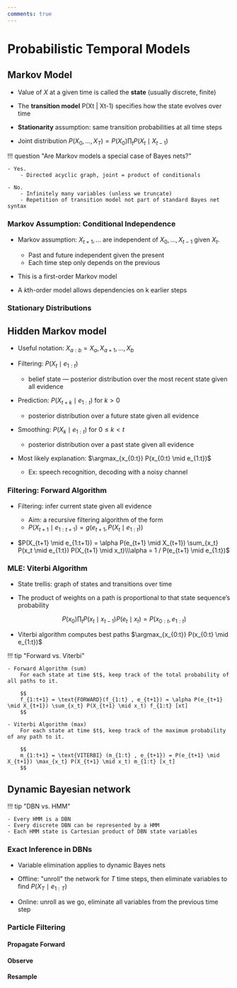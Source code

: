 ```yaml
---
comments: true
---
```


# Probabilistic Temporal Models

## Markov Model

- Value of $X$ at a given time is called the **state** (usually discrete, finite)

- The **transition model** P(Xt | Xt-1) specifies how the state evolves over time

- **Stationarity** assumption: same transition probabilities at all time steps

- Joint distribution $P(X_0,\dots, X_T) = P(X_0) \prod_t P(X_t \mid X_{t-1})$

!!! question "Are Markov models a special case of Bayes nets?"

	- Yes.
		- Directed acyclic graph, joint = product of conditionals

	- No.
		- Infinitely many variables (unless we truncate)
		- Repetition of transition model not part of standard Bayes net syntax

### Markov Assumption: Conditional Independence

- Markov assumption: $X_{t+1}, \dots$ are independent of $X_0, \dots, X_{t-1}$ given $X_t$.

	- Past and future independent given the present
	- Each time step only depends on the previous

- This is a first-order Markov model
- A $k$th-order model allows dependencies on k earlier steps

### Stationary Distributions

## Hidden Markov model

- Useful notation: $X_{a:b} = X_a , X_{a+1}, …, X_b$

- Filtering: $P(X_t \mid e_{1:t})$
	- belief state — posterior distribution over the most recent state given all evidence

- Prediction: $P(X_{t+k} \mid e_{1:t})$ for $k > 0$
	- posterior distribution over a future state given all evidence

- Smoothing: $P(X_k \mid e_{1:t})$ for $0 \leq k < t$
	- posterior distribution over a past state given all evidence

- Most likely explanation: $\argmax_{x_{0:t}} P(x_{0:t} \mid e_{1:t})$
	- Ex: speech recognition, decoding with a noisy channel

### Filtering: Forward Algorithm

- Filtering: infer current state given all evidence
	- Aim: a recursive filtering algorithm of the form
	- $P(X_{t+1} \mid e_{1:t+1}) = g(e_{t+1}, P(X_t \mid e_{1:t}) )$

- $P(X_{t+1} \mid e_{1:t+1}) = \alpha P(e_{t+1} \mid X_{t+1}) \sum_{x_t} P(x_t \mid e_{1:t}) P(X_{t+1} \mid x_t)\\\alpha = 1 / P(e_{t+1} \mid e_{1:t})$

### MLE: Viterbi Algorithm

- State trellis: graph of states and transitions over time
	
- The product of weights on a path is proportional to that state sequence’s probability

	$$
	P(x_0) \prod_t P(x_t \mid x_{t-1}) P(e_t \mid x_t) = P(x_{0:t} , e_{1:t})
	$$

- Viterbi algorithm computes best paths $\argmax_{x_{0:t}} P(x_{0:t} \mid e_{1:t})$

!!! tip "Forward vs. Viterbi"

	- Forward Algorithm (sum)
		For each state at time $t$, keep track of the total probability of all paths to it.

		$$
		f_{1:t+1} = \text{FORWARD}(f_{1:t} , e_{t+1}) = \alpha P(e_{t+1} \mid X_{t+1}) \sum_{x_t} P(X_{t+1} \mid x_t) f_{1:t} [xt]
		$$
	
	- Viterbi Algorithm (max)
		For each state at time $t$, keep track of the maximum probability of any path to it.

		$$
		m_{1:t+1} = \text{VITERBI} (m_{1:t} , e_{t+1}) = P(e_{t+1} \mid X_{t+1}) \max_{x_t} P(X_{t+1} \mid x_t) m_{1:t} [x_t]
		$$

## Dynamic Bayesian network

!!! tip "DBN vs. HMM"

	- Every HMM is a DBN
	- Every discrete DBN can be represented by a HMM
	- Each HMM state is Cartesian product of DBN state variables

### Exact Inference in DBNs

- Variable elimination applies to dynamic Bayes nets

- Offline: "unroll" the network for $T$ time steps, then eliminate variables to find $P(X_T \mid e_{1:T})$

- Online: unroll as we go, eliminate all variables from the previous time step

### Particle Filtering

#### Propagate Forward

#### Observe

#### Resample